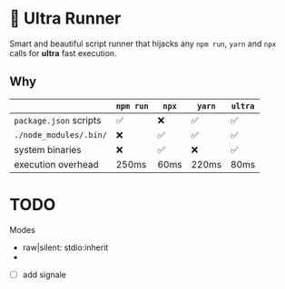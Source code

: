 # :runner: Ultra Runner

Smart and beautiful script runner that hijacks any `npm run`, `yarn` and `npx` calls for **ultra** fast execution.

## Why

|                        | `npm run`          | `npx`              | `yarn`             | `ultra`            |
| ---------------------- | ------------------ | ------------------ | ------------------ | ------------------ |
| `package.json` scripts | :white_check_mark: | :x:                | :white_check_mark: | :white_check_mark: |
| `./node_modules/.bin/` | :x:                | :white_check_mark: | :white_check_mark: | :white_check_mark: |
| system binaries        | :x:                | :white_check_mark: | :x:                | :white_check_mark: |
| execution overhead     | 250ms              | 60ms               | 220ms              | 80ms               |

# TODO

Modes

- raw|silent: stdio:inherit
-

* [ ] add signale
